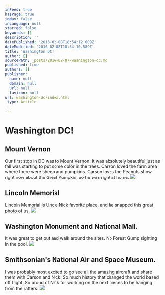 ```yaml
---
inFeed: true
hasPage: true
inNav: false
inLanguage: null
starred: false
keywords: []
description: ''
datePublished: '2016-02-08T18:54:12.609Z'
dateModified: '2016-02-08T18:54:10.589Z'
title: 'Washington DC!'
author: []
sourcePath: _posts/2016-02-07-washington-dc.md
published: true
authors: []
publisher:
  name: null
  domain: null
  url: null
  favicon: null
url: washington-dc/index.html
_type: Article

---
```

# Washington DC!

## Mount Vernon

Our first stop in DC was to Mount Vernon.  It was absolutely beautiful just as fall was starting to put some color in the trees.  Carson loved the farm area where there were sheep and pumpkins.  Carson loves the Peanuts show right now about the Great Pumpkin, so he was right at home.
![](https://s3-us-west-2.amazonaws.com/the-grid-img/p/002c83b191db105c3ad22c092fa9a9c9ff523630.jpg)

## Lincoln Memorial

Lincoln Memorial is Uncle Nick favorite place, and he snapped this great photo of us.
![](https://imgflo.herokuapp.com/graph/vahj1ThiexotieMo/0c5880399a9344baa0a4f6284ca74f7e/passthrough.jpg?height=600&input=https%3A%2F%2Fs3-us-west-2.amazonaws.com%2Fthe-grid-img%2Fp%2Fed260c206309a9dc0741ba1732455ad707a64459.jpg)

## Washington Monument and National Mall.

It was great to get out and walk around the sites.  No Forest Gump sighting in the pool.  ![](https://imgflo.herokuapp.com/graph/vahj1ThiexotieMo/e0d3a8de98862a3c7c8eb1d0e0db16a4/passthrough.jpg?height=600&input=https%3A%2F%2Fs3-us-west-2.amazonaws.com%2Fthe-grid-img%2Fp%2F52a5211a8970a7250d41ba65f386dad2064a3cb5.jpg)

## Smithsonian's National Air and Space Museum.

I was probably most excited to go see all the amazing aircraft and share them with Carson and Nick.  So much history that changed the world based off flight.  So proud of Nick for working on the next pieces to be hanging from the rafters.
![](https://imgflo.herokuapp.com/graph/vahj1ThiexotieMo/656eda1d049b97a6aa1ac471b32be8b1/passthrough.jpg?height=500&input=https%3A%2F%2Fs3-us-west-2.amazonaws.com%2Fthe-grid-img%2Fp%2F108e577f8cd0662005b6482867891d22ffcefb1a.jpg&width=750)